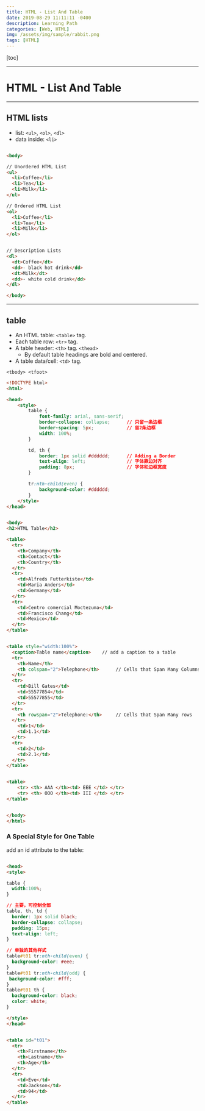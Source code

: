 ```yaml
---
title: HTML - List And Table
date: 2019-08-29 11:11:11 -0400
description: Learning Path
categories: [Web, HTML]
img: /assets/img/sample/rabbit.png
tags: [HTML]
---
```


[toc]

---

# HTML - List And Table

---

## HTML lists
- list: `<ul>`, `<ol>`, `<dl>`
- data inside: `<li>`

```html

<body>

// Unordered HTML List
<ul>
  <li>Coffee</li>
  <li>Tea</li>
  <li>Milk</li>
</ul>  

// Ordered HTML List
<ol>
  <li>Coffee</li>
  <li>Tea</li>
  <li>Milk</li>
</ol>


// Description Lists
<dl>
  <dt>Coffee</dt>
  <dd>- black hot drink</dd>
  <dt>Milk</dt>
  <dd>- white cold drink</dd>
</dl>

</body>
```


---


## table

- An HTML table: `<table>` tag.
- Each table row: `<tr>` tag.
- A table header: `<th>` tag. `<thead>`
  - By default table headings are bold and centered.
- A table data/cell: `<td>` tag.

`<tbody> <tfoot>`


```html
<!DOCTYPE html>
<html>

<head>
    <style>
        table {
            font-family: arial, sans-serif;
            border-collapse: collapse;      // 只留一条边框
            border-spacing: 5px;            // 留2条边框
            width: 100%;
        }

        td, th {
            border: 1px solid #dddddd;      // Adding a Border
            text-align: left;               // 字体靠边对齐
            padding: 8px;                   // 字体和边框宽度
        }

        tr:nth-child(even) {
            background-color: #dddddd;
        }
    </style>
</head>


<body>
<h2>HTML Table</h2>

<table>
  <tr>
    <th>Company</th>
    <th>Contact</th>
    <th>Country</th>
  </tr>
  <tr>
    <td>Alfreds Futterkiste</td>
    <td>Maria Anders</td>
    <td>Germany</td>
  </tr>
  <tr>
    <td>Centro comercial Moctezuma</td>
    <td>Francisco Chang</td>
    <td>Mexico</td>
  </tr>
</table>


<table style="width:100%">
  <caption>Table name</caption>    // add a caption to a table
  <tr>
    <th>Name</th>
    <th colspan="2">Telephone</th>      // Cells that Span Many Columns
  </tr>
  <tr>
    <td>Bill Gates</td>
    <td>55577854</td>
    <td>55577855</td>
  </tr>
  <tr>
    <th rowspan="2">Telephone:</th>     // Cells that Span Many rows
  </tr>
    <td>1</td>
    <td>1.1</td>    
  </tr>
  <tr>
    <td>2</td>
    <td>2.1</td>
  </tr>
</table>


<table>
    <tr> <th> AAA </th><td> EEE </td> </tr>
    <tr> <th> OOO </th><td> III </td> </tr>
</table>


</body>
</html>

```


### A Special Style for One Table
add an id attribute to the table:

```html

<head>
<style>

table {            
  width:100%;
}

// 主要，可控制全部
table, th, td {               
  border: 1px solid black;
  border-collapse: collapse;
  padding: 15px;
  text-align: left;
}

// 单独的其他样式
table#t01 tr:nth-child(even) {
  background-color: #eee;
}
table#t01 tr:nth-child(odd) {
 background-color: #fff;
}
table#t01 th {
  background-color: black;
  color: white;
}

</style>
</head>


<table id="t01">
  <tr>
    <th>Firstname</th>
    <th>Lastname</th>
    <th>Age</th>
  </tr>
  <tr>
    <td>Eve</td>
    <td>Jackson</td>
    <td>94</td>
  </tr>
</table>

```










